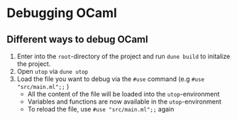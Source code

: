 # Debugging OCaml

## Different ways to debug OCaml

1. Enter into the `root`-directory of the project and run `dune build` to initalize the project.
2. Open `utop` via `dune utop`
3. Load the file you want to debug via the `#use` command (e.g `#use "src/main.ml";;` )
    + All the content of the file will be loaded into the `utop`-environment
    + Variables and functions are now available in the `utop`-environment
    + To reload the file, use `#use "src/main.ml";;` again
